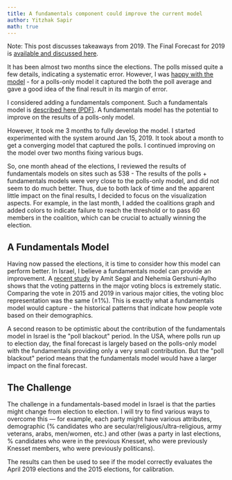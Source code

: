 ```yaml
---
title: A fundamentals component could improve the current model
author: Yitzhak Sapir
math: true
---
```

<style>
table { display: block; overflow-x: auto; white-space: nowrap }
</style>
Note: This post discusses takeaways from 2019. The Final Forecast for 2019 is [available and discussed here](http://pyhoshen.org/2019/04/07/2019-Election-Final-Forecast.html).

It has been almost two months since the elections. The polls missed quite a few details, indicating a systematic error. However, I was [happy with the model](https://pyhoshen.org/2019/04/12/The-polls-had-systematic-error-but-the-model-explained-them-well.html) - for a polls-only model it captured the both the poll average and gave a good idea of the final result in its margin of error.

I considered adding a fundamentals component. Such a fundamentals model is [described here (PDF)](http://lukas-stoetzer.org/assets/forecast-multiparty_appendix.pdf). A fundamentals model has the potential to improve on the results of a polls-only model.
<!--more-->

However, it took me 3 months to fully develop the model. I started experimented with the system around Jan 15, 2019. It took about a month to get a converging model that captured the polls. I continued improving on the model over two months fixing various bugs. 

So, one month ahead of the elections,  I reviewed the results of fundamentals models on sites such as 538 - The results of the polls + fundamentals models were very close to the polls-only model, and did not seem to do much better. Thus, due to both lack of time and the apparent little impact on the final results, I decided to focus on the visualization aspects. For example, in the last month, I added the coalitions graph and added colors to indicate failure to reach the threshold or to pass 60 members in the coalition, which can be crucial to actually winning the election.

## A Fundamentals Model

Having now passed the elections, it is time to consider how this model can perform better. In Israel, I believe a fundamentals model can provide an improvement. A [recent study](https://twitter.com/amit_segal/status/1126732393845366784) by Amit Segal and Nehemia Gershuni-Aylho shows that the voting patterns in the major voting blocs is extremely static. Comparing the vote in 2015 and 2019 in various major cities, the voting bloc representation was the same (&plusmn;1%). This is exactly what a fundamentals model would capture - the historical patterns that indicate how people vote based on their demographics.

A second reason to be optimistic about the contribution of the fundamentals model in Israel is the "poll blackout" period. In the USA, where polls run up to election day, the final forecast is largely based on the polls-only model with the fundamentals providing only a very small contribution. But the "poll blackout" period means that the fundamentals model would have a larger impact on the final forecast.

## The Challenge

The challenge in a fundamentals-based model in Israel is that the parties might change from election to election. I will try to find various ways to overcome this &mdash; for example, each party might have various attributes, demographic (% candidates who are secular/religious/ultra-religious, army veterans, arabs, men/women, etc.) and other (was a party in last elections, % candidates who were in the previous Knesset, who were previously Knesset members, who were previously politicans).

The results can then be used to see if the model correctly evaluates the April 2019 elections and the 2015 elections, for calibration.